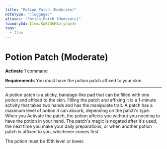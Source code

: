 ```yaml
---
title: "Potion Patch (Moderate)"
noteType: ":luggage:"
aliases: "Potion Patch (Moderate)"
foundryId: Item.KqR7dhM1ofyhby4e
tags:
  - Item
---
```


# Potion Patch (Moderate)

**Activate** 1 command

**Requirements** You must have the potion patch affixed to your skin.

* * *

A potion patch is a sticky, bandage-like pad that can be filled with one potion and affixed to the skin. Filling the patch and affixing it is a 1-minute activity that takes two hands and has the manipulate trait. A patch has a maximum level of potion it can absorb, depending on the patch's type. When you Activate the patch, the potion affects you without you needing to have the potion in your hand. The patch's magic is negated after it's used, the next time you make your daily preparations, or when another potion patch is affixed to you, whichever comes first.

The potion must be 15th level or lower.
